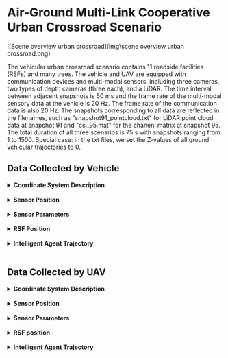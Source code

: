 #  Air-Ground Multi-Link Cooperative Urban Crossroad Scenario

![Scene overview urban crossroad](img\scene overview urban crossroad.png)

The vehicular urban crossroad scenario contains 11 roadside facilities (RSFs) and many trees. The vehicle and UAV are equipped with communication devices and multi-modal sensors, including three cameras, two types of depth cameras (three each), and a LiDAR. The time interval between adjacent snapshots is 50 ms and the frame rate of the multi-modal sensory data at the vehicle is 20 Hz. The frame rate of the communication data is also 20 Hz. The snapshots corresponding to all data are reflected in the filenames, such as "snapshot91_pointcloud.txt" for LiDAR point cloud data at snapshot 91 and "csi_95.mat" for the chanenl matrix at snapshot 95. The total duration of all three scenarios is 75 s with snapshots ranging from 1 to 1500.
Special case: in the txt files, we set the Z-values of all ground vehicular trajectories to 0.

## Data Collected by Vehicle

<details>
<summary><strong>Coordinate System Description</strong></summary>

### **[World Coordinate System]:**

The world coordinate system is a North-East-Down (NED) coordinate system with the X-axis pointing north, the Y-axis pointing east, and the Z-axis pointing downward. It is a right-handed coordinate system, with the origin at the same height as the ground.

### **[Vehicle Coordinate System]:**

This system includes both vehicles. The X-axis points forward, the Y-axis points to the right, and the Z-axis points downward relative to the vehicle. It is a right-handed coordinate system, with the origin at the center of the vehicle and a certain height relative to the ground.

The position coordinates and heading angles given in the vehicle trajectory txt files represent the position of the vehicle coordinate system's origin in the world coordinate system, as well as the orientation of the vehicle coordinate system relative to the world coordinate system. 
(Special case: in the txt files, we set the z-values of all ground vehicles' trajectories to 0. Before use, it is necessary to subtract the height of the vehicle center relative to the ground to obtain the actual coordinates of the vehicle coordinate system's origin in the world coordinate system.) Additionally, note that pitch, roll, and yaw in the vehicle trajectory txt files are given in radians.

### **[LiDAR Coordinate System]:**

The coordinate axes align with those of the vehicle system, with the origin offset by a fixed amount relative to the vehicle coordinate system's origin.

### **[Camera Coordinate System]:**

The coordinate axes by default align with those of the vehicle system. If multiple cameras are mounted on a device, each camera's orientation will be specified. The camera origin is offset by a fixed amount relative to the vehicle coordinate system's origin.

### **[mmWave Radar Coordinate System]:**

The coordinate axes align with those of the vehicle system, with the origin offset by a fixed amount relative to the vehicle coordinate system's origin.

### **[Communication Antenna Coordinate System]:**

The coordinate axes align with those of the vehicle system, with the origin offset by a fixed amount relative to the vehicle coordinate system's origin.

</details><br/>

<details>
<summary><strong>Sensor Position</strong></summary>

The vehicular urban crossroad scenario only includes vehicles of the **"Blue SUV"** type. The relative coordinate positions and parameter information of the sensors are given as follows:

<table>
    <thead>
        <tr>
        <th rowspan="2">Side View</th>
        <th rowspan="2">Name</th>
        <th colspan="8" style="text-align: center;">Camera</th>
        <th colspan="5" style="text-align: center;">LiDAR</th>
        <th colspan="5" style="text-align: center;">mmWave Radar</th>
        </tr>
        <tr>
        <th>Direction</th>
        <th>X(m)</th>
        <th>Y(m)</th>
        <th>Z(m)</th>
        <th>Pitch</th>
        <th>Roll</th>
        <th>Yaw</th>
        <th>FoV Degrees(°)</th>
        <th>X(m)</th>
        <th>Y(m)</th>
        <th>Z(m)</th>
        <th>Vertical FoV(°)</th>
        <th>Horizontal FoV(°)</th>
        <th>X(m)</th>
        <th>Y(m)</th>
        <th>Z(m)</th>
        <th>Vertical FoV(°)</th>
        <th>Horizontal FoV(°)</th>
        </tr>
    </thead>
    <tbody>
        <tr>
        <td><img src="./img/car1_blue_suv.png" alt="Side view of car1" width="100"></td>
        <td>Blue SUV</td>
        <td>+x</td>
        <td>2</td>
        <td>0</td>
        <td>-1</td>
        <td>0</td>
        <td>0</td>
        <td>0</td>
        <td>100</td>
        <td>0</td>
        <td>0</td>
        <td>-1</td>
        <td>-25~15</td>
        <td>-180~180</td>
        <td>0</td>
        <td>0</td>
        <td>0.8</td>
        <td>-10~10</td>
        <td>-90~90</td>
        </tr>
    </tbody>
</table>

<table>
    <thead>
        <tr>
        <th rowspan="2">Side View</th>
        <th rowspan="2">Name</th>
        <th colspan="3" style="text-align: center;">Communication Equipment</th>
        </tr>
        <tr>
        <th>X(m)</th>
        <th>Y(m)</th>
        <th>Z(m)</th>
        </tr>
    </thead>
    <tbody>
        <tr>
        <td><img src="./img/car1_blue_suv.png" alt="Side view of car1" width="100"></td>
        <td>Blue SUV</td>
        <td>-0.1</td>
        <td>0</td>
        <td>1.4</td>
        </tr>
    </tbody>
</table>



**Direction:** This parameter represents the installation orientation of the sensor in the vehicle coordinate system, which can be one of the six directions: +x, -x, +y, -y, +z, -z. It describes the installation location and direction of the sensor relative to the vehicle body.

**X, Y, Z:** These three parameters collectively describe the three-dimensional spatial position of the sensor in the vehicle coordinate system, with the unit in meters. They provide the spatial coordinates of the sensor relative to the vehicle origin.

**Pitch, Roll, Yaw:** These three parameters describe the three rotational angles of the sensor in the vehicle coordinate system, with the unit in degrees. Pitch represents the pitch angle, Roll represents the roll angle, and Yaw represents the yaw angle. They define the spatial attitude of the sensor.

**Field of View(FoV) Degrees(°):** This parameter gives the total field of view angle of the sensor, with the unit in degrees. It reflects the range of the scene that the sensor can perceive.

**Vertical FoV(°):** This parameter gives the vertical field of view angle of the sensor, with the unit in degrees. It defines the sensor's perception range in the vertical direction.

**Horizontal FoV(°):** This parameter gives the horizontal field of view angle of the sensor, with the unit in degrees. It defines the sensor's perception range in the horizontal direction.

</details><br/>

<details>
<summary><strong>Sensor Parameters</strong></summary>

The camera and LiDAR sensors deployed on the vehicles in this scenario are of the same type. The specific sensor parameters are as follows:

| **Camera RGB Sensor Parameters** | **Value** |
| -------------------------------- | --------- |
| **Width**                        | 1920      |
| **Height**                       | 1080      |
| **FOV**                          | 100°      |
| **AutoExpcosureSpeed**           | 100       |
| **AutoExposureBias**             | 0         |
| **AutoExposureMaxBrightness**    | 0.64      |
| **AutoExposureMinBrightness**    | 0.03      |
| **MotionBlurAmount**             | 0         |
| **TargetGamma**                  | 1.0       |

| **Camera Depth Sensor Parameters** | **Value**                     |
| ---------------------------------- | ----------------------------- |
| **Width**                          | 1920                          |
| **Height**                         | 1080                          |
| **FOV**                            | 100°                          |
| **MotionBlurAmount**               | 0                             |
| **Image Type**                     | DepthPlanner/DepthPerspective |
| **TargetGamma**                    | 1.0                           |
| **OrthoWidth**                     | 5.12                          |

| **LiDAR Sensor Parameters** |  **Value**  |
|-----------------------------|-------|
| **NumberOfChannels**        | 16    |
| **HorizontalFOVStart**      | -180° |
| **HorizontalFOVEnd**        | 180° |
| **VerticalFOVUpper**        | 15°   |
| **VerticalFOVLower**        | -25°  |


The camera and LiDAR sensors deployed on the RSFs in this scenario are also of the same type. The specific sensor parameters are as follows:

| **Camera RGB Sensor Parameters** | **Value** |
| -------------------------------- | --------- |
| **Width**                        | 1920      |
| **Height**                       | 1080      |
| **FOV**                          | 100°      |
| **AutoExpcosureSpeed**           | 100       |
| **AutoExposureBias**             | 0         |
| **AutoExposureMaxBrightness**    | 0.64      |
| **AutoExposureMinBrightness**    | 0.03      |
| **MotionBlurAmount**             | 0         |
| **TargetGamma**                  | 1.0       |

| **Camera Depth Sensor Parameters** | **Value**                     |
| ---------------------------------- | ----------------------------- |
| **Width**                          | 1920                          |
| **Height**                         | 1080                          |
| **FOV**                            | 100°                          |
| **MotionBlurAmount**               | 0                             |
| **Image Type**                     | DepthPlanner/DepthPerspective |
| **TargetGamma**                    | 1.0                           |
| **OrthoWidth**                     | 5.12                          |

| **LiDAR Sensor Parameters** | **Value** |
| --------------------------- | --------- |
| **NumberOfChannels**        | 64        |
| **HorizontalFOVStart**      | -90°      |
| **HorizontalFOVEnd**        | 90°       |
| **VerticalFOVUpper**        | 0°        |
| **VerticalFOVLower**        | -40°      |

The mmWave radar deployed on the vehicles and RSFs in this scenario are of the same type. The specific sensor parameters are as follows:

| **Parameters**                | **Value**                            |
| ----------------------------- | ------------------------------------ |
| **MIMO Antenna**              | 4 transmitter (Tx) & 3 receiver (Rx) |
| **StartFrequency**            | 77 GHz                               |
| **StopFrequency**             | 81 GHz                               |
| **NumberOfChirpsPerFrame**    | 101                                  |
| **ChirpLength**               | 20 μs                                |
| **ResetTimeBetweenChirps**    | 0 μs                                 |
| **FirstSample**               | 2 μs                                 |
| **SampleSpacing**             | 5 ns                                 |
| **LastSample**                | 7 μs                                 |
| **NumberOfSamples**           | 1000                                 |
| **MaximumDetectionRange**     | 74.9 m                               |
| **RangeResolution**           | 0.1499 m                             |
| **DopplerVelocityRange**      | ±47.42 m/s                           |
| **DopplerVelocityResolution** | 0.939 m/s                            |
| **HorizontalFOVStart**        | -45°                                 |
| **HorizontalFOVEnd**          | 45°                                  |
| **VerticalFOVUpper**          | 10°                                  |
| **VerticalFOVLower**          | -10°                                 |

### ● Communication data in Wireless InSite

Detailed parameters of communication equipment are listed as follows:

| **Parameters**                                               | **Value**                                                    |
| ------------------------------------------------------------ | ------------------------------------------------------------ |
| Antenna type                                                 | SISO (1 antenna at Tx & 1 antenna at Rx)                     |
| MIMO (4 antennas at Tx & 4 antennas at Rx)                   |                                                              |
| Massive MIMO (128 antennas at Tx & 32 antennas at Rx)        |                                                              |
| Antenna element spacing                                      | Half wavelength                                              |
| Frequency band                                               | mmWave: 28 GHz carrier frequency with 2 GHz communication bandwidth |
| Sub-6 GHz: 5.9 GHz carrier frequency with 20 MHz communication bandwidth |                                                              |
| Waveform                                                     | Sinusoid                                                     |

</details><br/>

<details>
<summary><strong>RSF Position</strong></summary>

The deployment of RSFs is the same across different traffic density scenarios, and the table below describes the positions of RSFs in each scenario.

<table>
    <thead>
        <tr>
        <th rowspan="2">Name</th>
        <th colspan="3" style="text-align: center;">Communication Equipment</th>
        </tr>
        <tr>
        <th>X(m)</th>
        <th>Y(m)</th>
        <th>Z(m)</th>
        </tr>
    </thead>
  <tbody>
    <tr>
        <td>RSF1</td>
        <td>143.8</td>
        <td>253.3</td>
        <td>5</td>
    </tr>
    <tr>
        <td>RSF2</td>
        <td>196.5</td>
        <td>270.8</td>
        <td>5</td>
    </tr>
    <tr>
        <td>RSF3</td>
        <td>169.7</td>
        <td>231.3</td>
        <td>5</td>
    </tr>
    <tr>
        <td>RSF4</td>
        <td>198.7</td>
        <td>231.3</td>
        <td>5</td>
    </tr>
     <tr>
        <td>RSF5</td>
        <td>166.7</td>
        <td>298.8</td>
        <td>5</td>
    </tr>
    <tr>
        <td>RSF6</td>
        <td>197.5</td>
        <td>200.8</td>
        <td>5</td>
    </tr>
    <tr>
        <td>RSF7</td>
        <td>168.7</td>
        <td>180.6</td>
        <td>5</td>
    </tr>
    <tr>
        <td>RSF8</td>
        <td>168.2</td>
        <td>263.4</td>
        <td>5</td>
    </tr>
    <tr>
        <td>RSF9</td>
        <td>249.4</td>
        <td>245.7</td>
        <td>5</td>
    </tr>
    <tr>
        <td>RSF10</td>
        <td>196.5</td>
        <td>302.0</td>
        <td>5</td>
    </tr>
    <tr>
        <td>RSF11</td>
        <td>219.1</td>
        <td>253.3</td>
        <td>5</td>
    </tr>
  </tbody>
</table>
**Direction:** This parameter represents the installation orientation of the sensor in the vehicle coordinate system, which can be one of the six directions: +x, -x, +y, -y, +z, -z. It describes the installation location and direction of the sensor relative to the vehicle body.

**X, Y, Z:** These three parameters collectively describe the three-dimensional spatial position of the sensor in the vehicle coordinate system, with the unit in meters. They provide the spatial coordinates of the sensor relative to the vehicle origin.

**Pitch, Roll, Yaw:** These three parameters describe the three rotational angles of the sensor in the vehicle coordinate system, with the unit in degrees. Pitch represents the pitch angle, Roll represents the roll angle, and Yaw represents the yaw angle. They define the spatial attitude of the sensor.

**FoV Degrees(°):** This parameter gives the total field of view angle of the sensor, with the unit in degrees. It reflects the range of the scene that the sensor can perceive.

**Vertical FoV(°):** This parameter gives the vertical field of view angle of the sensor, with the unit in degrees. It defines the sensor's perception range in the vertical direction.

**Horizontal FoV(°):** This parameter gives the horizontal field of view angle of the sensor, with the unit in degrees. It defines the sensor's perception range in the horizontal direction.

![crossing_road_Overlook](img\crossing_road_overlook.png)

</details><br/>

<details>
<summary><strong>Intelligent Agent Trajectory</strong></summary>

The vehicle pose information for each frame is represented as follows:

- The first 3 columns represent the x, y, and z coordinates of the vehicle in that frame, in meters.
- The next 3 columns represent the roll, pitch, and yaw angles of the vehicle in that frame, in radians.
- The last column represents the frame number.

| Traffic Density | Folder Link                                                  |
| --------------- | ------------------------------------------------------------ |
| Low             | [Low Traffic Density Folder](./trajectories/Vehicular/low)   |
| Medium          | [Medium Traffic Density Folder](./trajectories/Vehicular/medium) |
| High            | [High Traffic Density Folder](./trajectories/Vehicular/high) |

It should be noted that the frame interval of each car in the simulation scene is a subset of the 1st frame to the 1500th frame. For example, Car1 enters the scene at the 1st frame and leaves the scene at the 828th frame. The valid frame interval is from the 1st frame to the 827th frame, and the 828th frame to the 1500th frame is an invalid frame interval, which does not provide perception and communication data.
We sort out the valid simulation intervals of each car in this scene as follows.

<table>
  <tr>
    <th rowspan="2">Car ID</th>
    <th colspan="2" style="text-align: center;">Sunnyday_Morning_Low intelligent agent density</th>
    <th colspan="2" style="text-align: center;">Sunnyday_Morning_Medium intelligent agent density</th>
    <th colspan="2" style="text-align: center;">Snowyday_Morning_Medium intelligent agent density</th>
    <th colspan="2" style="text-align: center;">Rainyday_Morning_Medium intelligent agent density</th>
    <th colspan="2" style="text-align: center;">Sunnyday_Morning_High intelligent agent density</th>
</tr>
  <tr>
    <th>Start Frame</th>
    <th>Stop Frame</th>
    <th>Start Frame</th>
    <th>Stop Frame</th>
    <th>Start Frame</th>
    <th>Stop Frame</th>
    <th>Start Frame</th>
    <th>Stop Frame</th>
    <th>Start Frame</th>
    <th>Stop Frame</th>
  </tr>
      <tr><td>Car2</td><td>1</td><td>1500</td><td>1</td><td>1500</td><td>1</td><td>1500</td><td>1</td><td>1500</td><td>1</td><td>1500</td></tr>
      <tr><td>Car3</td><td>1</td><td>1500</td><td>1</td><td>1500</td><td>1</td><td>1500</td><td>1</td><td>1500</td><td>1</td><td>1500</td></tr>
      <tr><td>Car5</td><td>1</td><td>1500</td><td>1</td><td>1500</td><td>1</td><td>1500</td><td>1</td><td>1500</td><td>1</td><td>1500</td></tr>
      <tr><td>Car6</td><td>NaN</td><td>NaN</td><td>NaN</td><td>NaN</td><td>1</td><td>1500</td><td>1</td><td>1500</td><td>1</td><td>1500</td></tr>
      <tr><td>Car7</td><td>NaN</td><td>NaN</td><td>NaN</td><td>NaN</td><td>1</td><td>1500</td><td>1</td><td>1500</td><td>1</td><td>1500</td></tr>
      <tr><td>Car8</td><td>1</td><td>1500</td><td>NaN</td><td>NaN</td><td>1</td><td>1500</td><td>1</td><td>1500</td><td>1</td><td>1500</td></tr>
      <tr><td>Car9</td><td>NaN</td><td>NaN</td><td>NaN</td><td>NaN</td><td>1</td><td>1500</td><td>1</td><td>1500</td><td>1</td><td>1500</td></tr>
      <tr><td>Car10</td><td>NaN</td><td>NaN</td><td>NaN</td><td>NaN</td><td>1</td><td>1500</td><td>1</td><td>1500</td><td>1</td><td>1500</td></tr>
      <tr><td>Bus3</td><td>NaN</td><td>NaN</td><td>NaN</td><td>NaN</td><td>1</td><td>1500</td><td>1</td><td>1500</td><td>1</td><td>1500</td></tr>
</table>


<p><strong>Note:</strong> In the table below, "NaN" indicates that The vehicle is not involved in the simulation.</p>

</details><br/>

## **Data Collected by UAV**

<details>
  <summary><strong>Coordinate System Description</strong></summary>

#### **[World Coordinate System]:**

The world coordinate system is a North-East-Down (NED) coordinate system with the X-axis pointing north, the Y-axis pointing east, and the Z-axis pointing downward. It is a right-handed coordinate system, with the origin at the same height as the ground.

#### **[Vehicle Coordinate System]:**

This system includes both vehicles and UAVs. The X-axis points forward, the Y-axis points to the right, and the Z-axis points downward relative to the vehicle. It is a right-handed coordinate system, with the origin at the center of the vehicle and a certain height relative to the ground.

The position coordinates and heading angles given in the vehicle and UAV trajectory txt files represent the position of the vehicle coordinate system's origin in the world coordinate system, as well as the orientation of the vehicle coordinate system relative to the world coordinate system. 
(Special case: in the txt files, we set the Z-values of all ground vehicles' trajectories to 0. Before use, it is necessary to subtract the height of the vehicle center relative to the ground to obtain the actual coordinates of the vehicle coordinate system's origin in the world coordinate system.) Additionally, note that pitch, roll, and yaw in the vehicle and UAV trajectory txt files are given in radians.

#### **[LiDAR Coordinate System]:**

The coordinate axes align with those of the vehicle system, with the origin offset by a fixed amount relative to the vehicle coordinate system's origin.

#### **[Camera Coordinate System]:**

The coordinate axes by default align with those of the vehicle system. If multiple cameras are mounted on a device, each camera's orientation will be specified. The camera origin is offset by a fixed amount relative to the vehicle coordinate system's origin.

#### **[mmWave Radar Coordinate System]:**

The coordinate axes align with those of the vehicle system, with the origin offset by a fixed amount relative to the vehicle coordinate system's origin.

#### **[Communication Antenna Coordinate System]:**

The coordinate axes align with those of the vehicle system, with the origin offset by a fixed amount relative to the vehicle coordinate system's origin.

</details>

<br/>

<details>

<summary><strong>Sensor Position</strong></summary>

The scenario includes vehicles of the **"Blue SUV"** type. The relative coordinate positions and parameter information of the sensors are given as follows:

<table>
    <thead>
        <tr>
        <th rowspan="2">Side View</th>
        <th rowspan="2">Name</th>
        <th colspan="8" style="text-align: center;">Camera</th>
        <th colspan="5" style="text-align: center;">LiDAR</th>
        <th colspan="5" style="text-align: center;">mmWave Radar</th>
        </tr>
        <tr>
        <th>Direction</th>
        <th>X(m)</th>
        <th>Y(m)</th>
        <th>Z(m)</th>
        <th>Pitch</th>
        <th>Roll</th>
        <th>Yaw</th>
        <th>FoV Degrees(°)</th>
        <th>X(m)</th>
        <th>Y(m)</th>
        <th>Z(m)</th>
        <th>Vertical FoV(°)</th>
        <th>Horizontal FoV(°)</th>
        <th>X(m)</th>
        <th>Y(m)</th>
        <th>Z(m)</th>
        <th>Vertical FoV(°)</th>
        <th>Horizontal FoV(°)</th>
        </tr>
    </thead>
    <tbody>
        <tr>
        <td><img src="img/car1_blue_suv.png" alt="Side view of car1" width="100"></td>
        <td>Blue SUV</td>
        <td>+x</td>
        <td>2</td>
        <td>0</td>
        <td>-1</td>
        <td>0</td>
        <td>0</td>
        <td>0</td>
        <td>100</td>
        <td>0</td>
        <td>0</td>
        <td>-1</td>
        <td>-25~15</td>
        <td>-180~180</td>
        <td>0</td>
        <td>0</td>
        <td>0.8</td>
        <td>-10~10</td>
        <td>-90~90</td>
        </tr>
    </tbody>
</table>

<table>
    <thead>
        <tr>
        <th rowspan="2">Side View</th>
        <th rowspan="2">Name</th>
        <th colspan="3" style="text-align: center;">Communication Equipment</th>
        </tr>
        <tr>
        <th>X(m)</th>
        <th>Y(m)</th>
        <th>Z(m)</th>
        </tr>
    </thead>
    <tbody>
        <tr>
        <td><img src="img/car1_blue_SUV.png" alt="Side view of car1" width="100"></td>
        <td>Blue SUV</td>
        <td>-0.1</td>
        <td>0</td>
        <td>-1.4</td>
        </tr>
    </tbody>
</table>

<!-- 无人机感知设备位置 -->


<table>
    <thead>
        <tr>
        <th rowspan="2">Side View</th>
        <th rowspan="2">Name</th>
        <th colspan="8" style="text-align: center;">Camera</th>
        <th colspan="5" style="text-align: center;">LiDAR</th>
        <th colspan="5" style="text-align: center;">mmWave Radar</th>
        </tr>
        <tr>
        <th>Direction</th>
        <th>X(m)</th>
        <th>Y(m)</th>
        <th>Z(m)</th>
        <th>Pitch</th>
        <th>Roll</th>
        <th>Yaw</th>
        <th>FoV Degrees(°)</th>
        <th>X(m)</th>
        <th>Y(m)</th>
        <th>Z(m)</th>
        <th>Vertical FoV(°)</th>
        <th>Horizontal FoV(°)</th>
        <th>X(m)</th>
        <th>Y(m)</th>
        <th>Z(m)</th>
        <th>Vertical FoV(°)</th>
        <th>Horizontal FoV(°)</th>
        </tr>
    </thead>
    <tbody>
        <tr>
        <td><img src="img/drone.png" alt="Side view of UAV" width="100"></td>
        <td>UAV</td>
        <td>+x</td>
        <td>4</td>
        <td>0</td>
        <td>-2</td>
        <td>0</td>
        <td>0</td>
        <td>0</td>
        <td>100</td>
        <td>0</td>
        <td>0</td>
        <td>-1.9</td>
        <td>-25~15</td>
        <td>-180~180</td>
        <td>0</td>
        <td>0</td>
        <td>0.8</td>
        <td>-10~10</td>
        <td>-90~90</td>
        </tr>
    </tbody>
</table>

<!-- 无人机通信设备位置 -->

<table>
    <thead>
        <tr>
        <th rowspan="2">Side View</th>
        <th rowspan="2">Name</th>
        <th colspan="3" style="text-align: center;">Communication Equipment</th>
        </tr>
        <tr>
        <th>X(m)</th>
        <th>Y(m)</th>
        <th>Z(m)</th>
        </tr>
    </thead>
    <tbody>
        <tr>
        <td><img src="./img/drone.png" alt="Side view of UAV" width="100"></td>
        <td>UAV</td>
        <td>0</td>
        <td>0</td>
        <td>2</td>
        </tr>
    </tbody>
</table>

**Direction:** This parameter represents the installation orientation of the sensor in the vehicle coordinate system, which can be one of the six directions: +x, -x, +y, -y, +z, -z. It describes the installation location and direction of the sensor relative to the vehicle body.

**X, Y, Z:** These three parameters collectively describe the three-dimensional spatial position of the sensor in the vehicle coordinate system, with the unit in meters. They provide the spatial coordinates of the sensor relative to the vehicle origin.

**Pitch, Roll, Yaw:** These three parameters describe the three rotational angles of the sensor in the vehicle coordinate system, with the unit in degrees. Pitch represents the pitch angle, Roll represents the roll angle, and Yaw represents the yaw angle. They define the spatial attitude of the sensor.

**FoV Degrees(°):** This parameter gives the total field of view angle of the sensor, with the unit in degrees. It reflects the range of the scene that the sensor can perceive.

**Vertical FoV(°):** This parameter gives the vertical field of view angle of the sensor, with the unit in degrees. It defines the sensor's perception range in the vertical direction.

**Horizontal FoV(°):** This parameter gives the horizontal field of view angle of the sensor, with the unit in degrees. It defines the sensor's perception range in the horizontal direction.

</details>

<br/>

<details>


<summary><strong>Sensor Parameters</strong></summary>

The camera and LiDAR sensors deployed on the vehicles in this scenario are of the same type. The specific sensor parameters are as follows:

| **Camera RGB Sensor Parameters** | **Value** |
| -------------------------------- | --------- |
| **Width**                        | 1920      |
| **Height**                       | 1080      |
| **FOV**                          | 100°      |
| **AutoExpcosureSpeed**           | 100       |
| **AutoExposureBias**             | 0         |
| **AutoExposureMaxBrightness**    | 0.64      |
| **AutoExposureMinBrightness**    | 0.03      |
| **MotionBlurAmount**             | 0         |
| **TargetGamma**                  | 1.0       |

| **Camera Depth Sensor Parameters** | **Value**                     |
| ---------------------------------- | ----------------------------- |
| **Width**                          | 1920                          |
| **Height**                         | 1080                          |
| **FOV**                            | 100°                          |
| **MotionBlurAmount**               | 0                             |
| **Image Type**                     | DepthPlanner/DepthPerspective |
| **TargetGamma**                    | 1.0                           |
| **OrthoWidth**                     | 5.12                          |

| **LiDAR Sensor Parameters** | **Value** |
| --------------------------- | --------- |
| **NumberOfChannels**        | 16        |
| **HorizontalFOVStart**      | -180°     |
| **HorizontalFOVEnd**        | 180°      |
| **VerticalFOVUpper**        | 15°       |
| **VerticalFOVLower**        | -25°      |

The camera and LiDAR sensors deployed on the UAVs in this scenario are of the same type. The specific sensor parameters are as follows:

| **Camera RGB Sensor Parameters** | **Value** |
| -------------------------------- | --------- |
| **Width**                        | 1920      |
| **Height**                       | 1080      |
| **FOV**                          | 100°      |
| **AutoExpcosureSpeed**           | 100       |
| **AutoExposureBias**             | 0         |
| **AutoExposureMaxBrightness**    | 0.64      |
| **AutoExposureMinBrightness**    | 0.03      |
| **MotionBlurAmount**             | 0         |
| **TargetGamma**                  | 1.0       |

| **Camera Depth Sensor Parameters** | **Value**                     |
| ---------------------------------- | ----------------------------- |
| **Width**                          | 1920                          |
| **Height**                         | 1080                          |
| **FOV**                            | 100°                          |
| **MotionBlurAmount**               | 0                             |
| **Image Type**                     | DepthPlanner/DepthPerspective |
| **TargetGamma**                    | 1.0                           |
| **OrthoWidth**                     | 5.12                          |

| **LiDAR Sensor Parameters** | **Value** |
| --------------------------- | --------- |
| **NumberOfChannels**        | 64        |
| **HorizontalFOVStart**      | -90°      |
| **HorizontalFOVEnd**        | 90°       |
| **VerticalFOVUpper**        | 0°        |
| **VerticalFOVLower**        | -40°      |

The camera and LiDAR sensors deployed on the RSFs in this scenario are also of the same type. The specific sensor parameters are as follows:

| **Camera RGB Sensor Parameters** | **Value** |
| -------------------------------- | --------- |
| **Width**                        | 1920      |
| **Height**                       | 1080      |
| **FOV**                          | 100°      |
| **AutoExpcosureSpeed**           | 100       |
| **AutoExposureBias**             | 0         |
| **AutoExposureMaxBrightness**    | 0.64      |
| **AutoExposureMinBrightness**    | 0.03      |
| **MotionBlurAmount**             | 0         |
| **TargetGamma**                  | 1.0       |

| **Camera Depth Sensor Parameters** | **Value**                     |
| ---------------------------------- | ----------------------------- |
| **Width**                          | 1920                          |
| **Height**                         | 1080                          |
| **FOV**                            | 100°                          |
| **MotionBlurAmount**               | 0                             |
| **Image Type**                     | DepthPlanner/DepthPerspective |
| **TargetGamma**                    | 1.0                           |
| **OrthoWidth**                     | 5.12                          |

| **LiDAR Sensor Parameters** | **Value** |
| --------------------------- | --------- |
| **NumberOfChannels**        | 64        |
| **HorizontalFOVStart**      | -90°      |
| **HorizontalFOVEnd**        | 90°       |
| **VerticalFOVUpper**        | 0°        |
| **VerticalFOVLower**        | -40°      |

</details>

<br/>

<details>


<summary><strong>RSF position</strong></summary>


The deployment of RSFs is the same across different traffic density scenarios, and the table below describes the positions of RSFs in each scenario.

<table>
    <thead>
        <tr>
        <th rowspan="2">Name</th>
        <th colspan="5" style="text-align: center;">Camera</th>
        <th colspan="6" style="text-align: center;">LiDAR</th>
        <th colspan="6" style="text-align: center;">mmWave Radar</th>
        </tr>
        <tr>
        <th>Direction</th>
        <th>X(m)</th>
        <th>Y(m)</th>
        <th>Z(m)</th>
        <th>FoV Degrees(°)</th>
        <th>Direction</th>
        <th>X(m)</th>
        <th>Y(m)</th>
        <th>Z(m)</th>
        <th>Vertical FoV(°)</th>
        <th>Horizontal FoV(°)</th>
        <th>Direction</th>
        <th>X(m)</th>
        <th>Y(m)</th>
        <th>Z(m)</th>
        <th>Vertical FoV(°)</th>
        <th>Horizontal FoV(°)</th>
        </tr>
    </thead>
  <tbody>
    <tr>
        <td>RSF1</td>
        <td>-y</td>
        <td>143.776</td>
        <td>253.28</td>
        <td>3.3</td>
        <td>100</td>
        <td>-y</td>
        <td>143.776</td>
        <td>251.4</td>
        <td>2.3</td>
        <td>-40~0</td>
        <td>-90~90</td>
        <td>-y</td>
        <td>143.776</td>
        <td>251.4</td>
        <td>-0.8</td>
        <td>-10~10</td>
        <td>-90~90</td>
    </tr>
    <tr>
        <td>RSF2</td>
        <td>-x</td>
        <td>196.579</td>
        <td>270.847</td>
        <td>3.3</td>
        <td>100</td>
        <td>-x</td>
        <td>196.579</td>
        <td>272.247</td>
        <td>2.3</td>
        <td>-40~0</td>
        <td>-90~90</td>
        <td>-x</td>
        <td>196.579</td>
        <td>272.247</td>
        <td>-0.8</td>
        <td>-10~10</td>
        <td>-90~90</td>
    </tr>
    <tr>
        <td>RSF3</td>
        <td>+x</td>
        <td>169.681</td>
        <td>231.147</td>
        <td>3.3</td>
        <td>100</td>
        <td>+x</td>
        <td>169.681</td>
        <td>231.147</td>
        <td>2.3</td>
        <td>-40~0</td>
        <td>-90~90</td>
        <td>+x</td>
        <td>169.681</td>
        <td>231.147</td>
        <td>-0.8</td>
        <td>-10~10</td>
        <td>-90~90</td>
    </tr>
    <tr>
        <td>RSF4</td>
        <td>+y</td>
        <td>198.707</td>
        <td>231.264</td>
        <td>3.3</td>
        <td>100</td>
        <td>+y</td>
        <td>198.708</td>
        <td>233.764</td>
        <td>2.3</td>
        <td>-40~0</td>
        <td>-90~90</td>
        <td>+y</td>
        <td>198.708</td>
        <td>233.764</td>
        <td>-0.8</td>
        <td>-10~10</td>
        <td>-90~90</td>
    </tr>
     <tr>
        <td>RSF5</td>
        <td>+x</td>
        <td>166.652</td>
        <td>298.833</td>
        <td>3.3</td>
        <td>100</td>
        <td>+x</td>
        <td>167.652</td>
        <td>298.833</td>
        <td>3.3</td>
        <td>-40~0</td>
        <td>-90~90</td>
        <td>+x</td>
        <td>167.652</td>
        <td>298.833</td>
        <td>-0.8</td>
        <td>-10~10</td>
        <td>-90~90</td>
    </tr>
    <tr>
        <td>RSF6</td>
        <td>-x</td>
        <td>196.2</td>
        <td>200.808</td>
        <td>3.3</td>
        <td>100</td>
        <td>-x</td>
        <td>195</td>
        <td>200.808</td>
        <td>2.3</td>
        <td>-40~0</td>
        <td>-90~90</td>
        <td>-x</td>
        <td>195</td>
        <td>200.808</td>
        <td>-0.8</td>
        <td>-10~10</td>
        <td>-90~90</td>
    </tr>
    <tr>
        <td>RSF7</td>
        <td>+x</td>
        <td>168.745</td>
        <td>180.552</td>
        <td>3.3</td>
        <td>100</td>
        <td>+x</td>
        <td>170</td>
        <td>180.552</td>
        <td>2.3</td>
        <td>-40~0</td>
        <td>-90~90</td>
        <td>+x</td>
        <td>170</td>
        <td>180.552</td>
        <td>-0.8</td>
        <td>-10~10</td>
        <td>-90~90</td>
    </tr>
    <tr>
        <td>RSF8</td>
        <td>+x</td>
        <td>168.230</td>
        <td>263.423</td>
        <td>3.3</td>
        <td>100</td>
        <td>+x</td>
        <td>170</td>
        <td>263.423</td>
        <td>2.3</td>
        <td>-40~0</td>
        <td>-90~90</td>
        <td>+x</td>
        <td>170</td>
        <td>263.423</td>
        <td>-0.8</td>
        <td>-10~10</td>
        <td>-90~90</td>
    </tr>
    <tr>
        <td>RSF9</td>
        <td>-x</td>
        <td>249.431</td>
        <td>245.660</td>
        <td>3.3</td>
        <td>100</td>
        <td>-x</td>
        <td>248.5</td>
        <td>245.660</td>
        <td>2.3</td>
        <td>-40~0</td>
        <td>-90~90</td>
        <td>-x</td>
        <td>248.5</td>
        <td>245.660</td>
        <td>-0.8</td>
        <td>-10~10</td>
        <td>-90~90</td>
    </tr>
    <tr>
        <td>RSF10</td>
        <td>-x</td>
        <td>196.502</td>
        <td>301.954</td>
        <td>3.3</td>
        <td>100</td>
        <td>-x</td>
        <td>194.502</td>
        <td>301.954</td>
        <td>2.3</td>
        <td>-40~0</td>
        <td>-90~90</td>
        <td>-x</td>
        <td>194.502</td>
        <td>301.954</td>
        <td>-0.8</td>
        <td>-10~10</td>
        <td>-90~90</td>
    </tr>
    <tr>
        <td>RSF11</td>
        <td>-y</td>
        <td>219.057</td>
        <td>253.337</td>
        <td>3.3</td>
        <td>100</td>
        <td>-y</td>
        <td>219.057</td>
        <td>253.337</td>
        <td>2.3</td>
        <td>-40~0</td>
        <td>-90~90</td>
        <td>-y</td>
        <td>219.057</td>
        <td>253.337</td>
        <td>-0.8</td>
        <td>-10~10</td>
        <td>-90~90</td>
    </tr>
  </tbody>
</table>

<table>
    <thead>
        <tr>
        <th rowspan="2">Name</th>
        <th colspan="3" style="text-align: center;">Communication Equipment</th>
        </tr>
        <tr>
        <th>X(m)</th>
        <th>Y(m)</th>
        <th>Z(m)</th>
        </tr>
    </thead>
  <tbody>
    <tr>
        <td>RSF1</td>
        <td>143.8</td>
        <td>-253.3</td>
        <td>-5</td>
    </tr>
    <tr>
        <td>RSF2</td>
        <td>196.5</td>
        <td>-270.8</td>
        <td>-5</td>
    </tr>
    <tr>
        <td>RSF3</td>
        <td>169.7</td>
        <td>-231.3</td>
        <td>-5</td>
    </tr>
    <tr>
        <td>RSF4</td>
        <td>198.7</td>
        <td>-231.3</td>
        <td>-5</td>
    </tr>
     <tr>
        <td>RSF5</td>
        <td>166.7</td>
        <td>-298.8</td>
        <td>-5</td>
    </tr>
    <tr>
        <td>RSF6</td>
        <td>197.5</td>
        <td>-200.8</td>
        <td>-5</td>
    </tr>
    <tr>
        <td>RSF7</td>
        <td>168.7</td>
        <td>-180.6</td>
        <td>-5</td>
    </tr>
    <tr>
        <td>RSF8</td>
        <td>168.2</td>
        <td>-263.4</td>
        <td>-5</td>
    </tr>
    <tr>
        <td>RSF9</td>
        <td>249.4</td>
        <td>-245.7</td>
        <td>-5</td>
    </tr>
    <tr>
        <td>RSF10</td>
        <td>196.5</td>
        <td>-302.0</td>
        <td>-5</td>
    </tr>
    <tr>
        <td>RSF11</td>
        <td>219.1</td>
        <td>-253.3</td>
        <td>-5</td>
    </tr>
  </tbody>
</table>

**X, Y, Z:** These three parameters collectively describe the three-dimensional spatial position of the RSF in the scenario, with the unit in meters.

**Pitch, Roll, Yaw:** These three parameters describe the three rotational angles of the RSF in the scenario, with the unit in degrees. Pitch represents the pitch angle, Roll represents the roll angle, and Yaw represents the yaw angle. They define the spatial attitude of the RSF.

![crossing_road_Overlook](img\crossing_road_overlook.png)

</details>

<br/>

<details>

<summary><strong>Intelligent Agent Trajectory</strong></summary>

The vehicle pose information for each frame is represented as follows:

- The first 3 columns represent the x, y, and z coordinates of the vehicle in that frame, in meters.

- The next 3 columns represent the roll, pitch, and yaw angles of the vehicle in that frame, in radians.

- The last column represents the frame number.

  | Traffic Density | Folder Link                                                |
  | --------------- | ---------------------------------------------------------- |
  | Medium          | [Medium Traffic Density Folder](./trajectories/UAV/medium) |

It should be noted that the frame interval of each car in the simulation scene is a subset of the 1st frame to the 1500th frame. For example, Car1 enters the scene at the 1st frame and leaves the scene at the 828th frame. The valid frame interval is from the 1st frame to the 827th frame, and the 828th frame to the 1500th frame is an invalid frame interval, which does not provide perception and communication data.
We sort out the valid simulation intervals of each car in this scene as follows.

<table>
  <tr>
    <th rowspan="2">Car ID</th>
    <th colspan="2" style="text-align: center;">Sunnyday_Morning_Medium intelligent agent density</th>
</tr>
  <tr>
            <th>Start Frame</th>
            <th>Stop Frame</th>
  </tr>
        <tr><td>Car1</td><td>1</td><td>1500</td></tr>
        <tr><td>UAV1</td><td>1</td><td>1500</td></tr>
</table>
<p><strong>Note:</strong> In the table below, "NaN" indicates that The vehicle is not involved in the simulation.</p>
